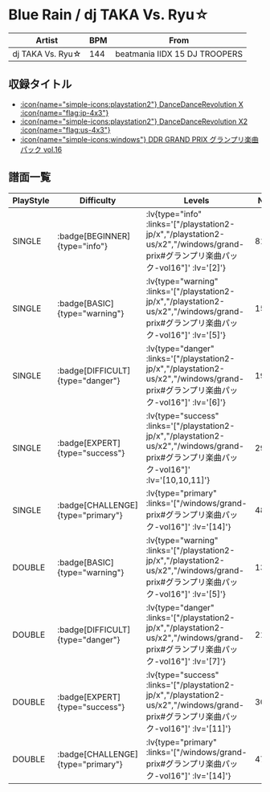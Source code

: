 # Blue Rain / dj TAKA Vs. Ryu☆

|Artist|BPM|From|
|------|---|----|
|dj TAKA Vs. Ryu☆|144|beatmania IIDX 15 DJ TROOPERS|

## 収録タイトル

- [ :icon{name="simple-icons:playstation2"} DanceDanceRevolution X :icon{name="flag:jp-4x3"} ](/playstation2-jp/x)
- [ :icon{name="simple-icons:playstation2"} DanceDanceRevolution X2 :icon{name="flag:us-4x3"} ](/playstation2-us/x2)
- [ :icon{name="simple-icons:windows"} DDR GRAND PRIX グランプリ楽曲パック vol.16](/windows/grand-prix#グランプリ楽曲パック-vol16)

## 譜面一覧

|PlayStyle|Difficulty|Levels|Notes|Movie|
|---------|----------|------|-----|-----|
|SINGLE| :badge[BEGINNER]{type="info"} | :lv{type="info" :links='["/playstation2-jp/x","/playstation2-us/x2","/windows/grand-prix#グランプリ楽曲パック-vol16"]' :lv='[2]'} |81/0||
|SINGLE| :badge[BASIC]{type="warning"} | :lv{type="warning" :links='["/playstation2-jp/x","/playstation2-us/x2","/windows/grand-prix#グランプリ楽曲パック-vol16"]' :lv='[5]'} |155/11||
|SINGLE| :badge[DIFFICULT]{type="danger"} | :lv{type="danger" :links='["/playstation2-jp/x","/playstation2-us/x2","/windows/grand-prix#グランプリ楽曲パック-vol16"]' :lv='[6]'} |193/17||
|SINGLE| :badge[EXPERT]{type="success"} | :lv{type="success" :links='["/playstation2-jp/x","/playstation2-us/x2","/windows/grand-prix#グランプリ楽曲パック-vol16"]' :lv='[10,10,11]'} |298/16||
|SINGLE| :badge[CHALLENGE]{type="primary"} | :lv{type="primary" :links='["/windows/grand-prix#グランプリ楽曲パック-vol16"]' :lv='[14]'} |482/5||
|DOUBLE| :badge[BASIC]{type="warning"} | :lv{type="warning" :links='["/playstation2-jp/x","/playstation2-us/x2","/windows/grand-prix#グランプリ楽曲パック-vol16"]' :lv='[5]'} |139/11||
|DOUBLE| :badge[DIFFICULT]{type="danger"} | :lv{type="danger" :links='["/playstation2-jp/x","/playstation2-us/x2","/windows/grand-prix#グランプリ楽曲パック-vol16"]' :lv='[7]'} |211/18||
|DOUBLE| :badge[EXPERT]{type="success"} | :lv{type="success" :links='["/playstation2-jp/x","/playstation2-us/x2","/windows/grand-prix#グランプリ楽曲パック-vol16"]' :lv='[11]'} |307/15||
|DOUBLE| :badge[CHALLENGE]{type="primary"} | :lv{type="primary" :links='["/windows/grand-prix#グランプリ楽曲パック-vol16"]' :lv='[14]'} |475/7||
